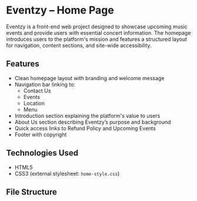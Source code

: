 # Eventzy – Home Page

Eventzy is a front-end web project designed to showcase upcoming music events and provide users with essential concert information. The homepage introduces users to the platform's mission and features a structured layout for navigation, content sections, and site-wide accessibility.

## Features

- Clean homepage layout with branding and welcome message
- Navigation bar linking to:
  - Contact Us
  - Events
  - Location
  - Menu
- Introduction section explaining the platform's value to users
- About Us section describing Eventzy’s purpose and background
- Quick access links to Refund Policy and Upcoming Events
- Footer with copyright

## Technologies Used

- HTML5
- CSS3 (external stylesheet: `home-style.css`)

## File Structure

